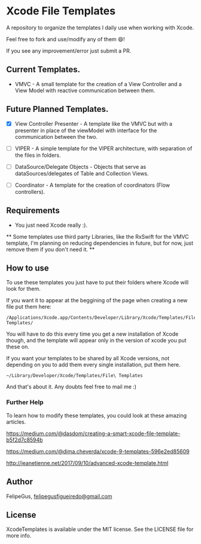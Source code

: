 # Xcode File Templates
A repository to organize the templates I daily use when working with Xcode.

Feel free to fork and use/modify any of them 😄!

If you see any improvement/error just submit a PR.

## Current Templates.
* VMVC - A small template for the creation of a View Controller and a View Model
with reactive communication between them.

## Future Planned Templates.
- [x] View Controller Presenter - A template like the VMVC but with a presenter in place of the viewModel
 with interface for the communication between the two.

- [ ] VIPER - A simple template for the VIPER architecture, with separation of the files in folders.

- [ ] DataSource/Delegate Objects - Objects that serve as dataSources/delegates of Table and Collection Views.

- [ ] Coordinator - A template for the creation of coordinators (Flow controllers).

## Requirements
  - You just need Xcode really :).

  ** Some templates use third party Libraries, like the RxSwift for the VMVC template, I'm planning on reducing dependencies in future, but for now, just remove them if you don't need it. **

## How to use
  To use these templates you just have to put their folders where Xcode will look for them.

  If you want it to appear at the beggining of the page when creating a new file put them here:

  ```
  /Applications/Xcode.app/Contents/Developer/Library/Xcode/Templates/File\ Templates/
  ```

  You will have to do this every time you get a new installation of Xcode though,
  and the template will appear only in the version of xcode you put these on.

  If you want your templates to be shared by all Xcode versions,
  not depending on you to add them every single installation, put them here.  

  ```
  ~/Library/Developer/Xcode/Templates/File\ Templates
  ```

  And that's about it. Any doubts feel free to mail me :)


  ### Further Help
  To learn how to modify these templates, you could look at these amazing articles.

  https://medium.com/@dasdom/creating-a-smart-xcode-file-template-b5f2d7c8594b

  https://medium.com/@dima.cheverda/xcode-9-templates-596e2ed85609

  http://jeanetienne.net/2017/09/10/advanced-xcode-template.html

## Author
FelipeGus, felipegusfigueiredo@gmail.com

## License

XcodeTemplates is available under the MIT license. See the LICENSE file for more info.
